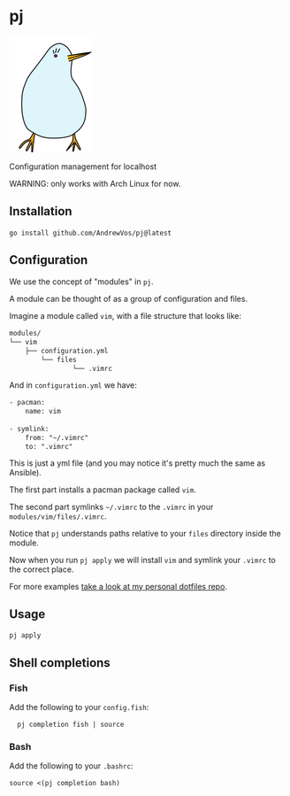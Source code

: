 # pj

![pj](bird.png)

Configuration management for localhost

WARNING: only works with Arch Linux for now.

## Installation

```
go install github.com/AndrewVos/pj@latest
```

## Configuration

We use the concept of "modules" in `pj`.

A module can be thought of as a group of configuration and files.

Imagine a module called `vim`, with a file structure that looks like:

```
modules/
└── vim
    ├── configuration.yml
        └── files
                └── .vimrc
```

And in `configuration.yml` we have:

```
- pacman:
    name: vim

- symlink:
    from: "~/.vimrc"
    to: ".vimrc"
```

This is just a yml file (and you may notice it's pretty much the same as Ansible).

The first part installs a pacman package called `vim`.

The second part symlinks `~/.vimrc` to the `.vimrc` in your `modules/vim/files/.vimrc`.

Notice that `pj` understands paths relative to your `files` directory inside the module.

Now when you run `pj apply` we will install `vim` and symlink your `.vimrc` to the correct place.

For more examples [take a look at my personal dotfiles repo](https://github.com/AndrewVos/dotfiles).

## Usage

```
pj apply
```

## Shell completions

### Fish

Add the following to your `config.fish`:

```
  pj completion fish | source
```

### Bash

Add the following to your `.bashrc`:

```
source <(pj completion bash)
```
